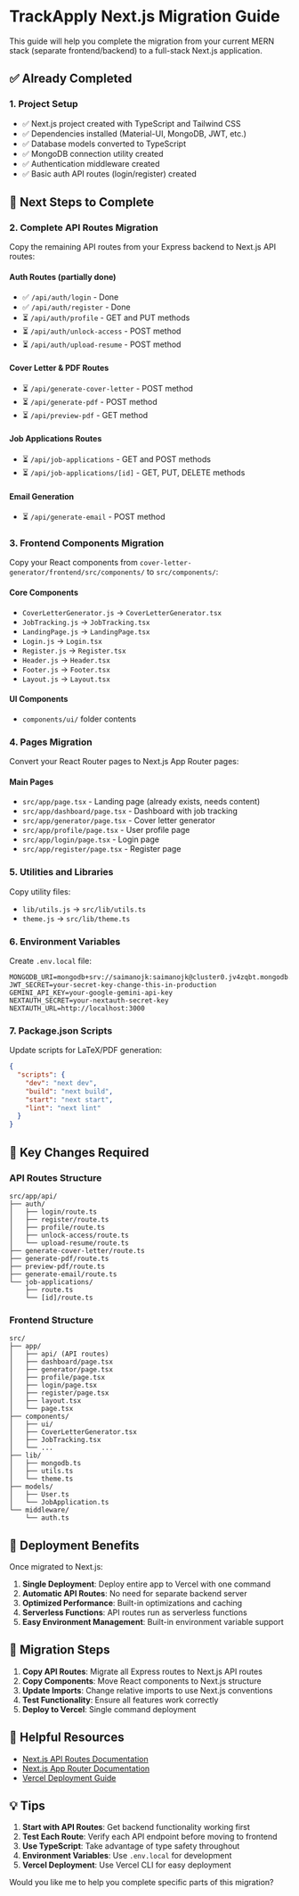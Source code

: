 # TrackApply Next.js Migration Guide

This guide will help you complete the migration from your current MERN stack (separate frontend/backend) to a full-stack Next.js application.

## ✅ Already Completed

### 1. Project Setup
- ✅ Next.js project created with TypeScript and Tailwind CSS
- ✅ Dependencies installed (Material-UI, MongoDB, JWT, etc.)
- ✅ Database models converted to TypeScript
- ✅ MongoDB connection utility created
- ✅ Authentication middleware created
- ✅ Basic auth API routes (login/register) created

## 🔄 Next Steps to Complete

### 2. Complete API Routes Migration

Copy the remaining API routes from your Express backend to Next.js API routes:

#### Auth Routes (partially done)
- ✅ `/api/auth/login` - Done
- ✅ `/api/auth/register` - Done
- ⏳ `/api/auth/profile` - GET and PUT methods
- ⏳ `/api/auth/unlock-access` - POST method
- ⏳ `/api/auth/upload-resume` - POST method

#### Cover Letter & PDF Routes
- ⏳ `/api/generate-cover-letter` - POST method
- ⏳ `/api/generate-pdf` - POST method  
- ⏳ `/api/preview-pdf` - GET method

#### Job Applications Routes
- ⏳ `/api/job-applications` - GET and POST methods
- ⏳ `/api/job-applications/[id]` - GET, PUT, DELETE methods

#### Email Generation
- ⏳ `/api/generate-email` - POST method

### 3. Frontend Components Migration

Copy your React components from `cover-letter-generator/frontend/src/components/` to `src/components/`:

#### Core Components
- `CoverLetterGenerator.js` → `CoverLetterGenerator.tsx`
- `JobTracking.js` → `JobTracking.tsx`
- `LandingPage.js` → `LandingPage.tsx`
- `Login.js` → `Login.tsx`
- `Register.js` → `Register.tsx`
- `Header.js` → `Header.tsx`
- `Footer.js` → `Footer.tsx`
- `Layout.js` → `Layout.tsx`

#### UI Components
- `components/ui/` folder contents

### 4. Pages Migration

Convert your React Router pages to Next.js App Router pages:

#### Main Pages
- `src/app/page.tsx` - Landing page (already exists, needs content)
- `src/app/dashboard/page.tsx` - Dashboard with job tracking
- `src/app/generator/page.tsx` - Cover letter generator
- `src/app/profile/page.tsx` - User profile page
- `src/app/login/page.tsx` - Login page
- `src/app/register/page.tsx` - Register page

### 5. Utilities and Libraries

Copy utility files:
- `lib/utils.js` → `src/lib/utils.ts`
- `theme.js` → `src/lib/theme.ts`

### 6. Environment Variables

Create `.env.local` file:
```env
MONGODB_URI=mongodb+srv://saimanojk:saimanojk@cluster0.jv4zqbt.mongodb.net/
JWT_SECRET=your-secret-key-change-this-in-production
GEMINI_API_KEY=your-google-gemini-api-key
NEXTAUTH_SECRET=your-nextauth-secret-key
NEXTAUTH_URL=http://localhost:3000
```

### 7. Package.json Scripts

Update scripts for LaTeX/PDF generation:
```json
{
  "scripts": {
    "dev": "next dev",
    "build": "next build",
    "start": "next start",
    "lint": "next lint"
  }
}
```

## 🔧 Key Changes Required

### API Routes Structure
```
src/app/api/
├── auth/
│   ├── login/route.ts
│   ├── register/route.ts
│   ├── profile/route.ts
│   ├── unlock-access/route.ts
│   └── upload-resume/route.ts
├── generate-cover-letter/route.ts
├── generate-pdf/route.ts
├── preview-pdf/route.ts
├── generate-email/route.ts
└── job-applications/
    ├── route.ts
    └── [id]/route.ts
```

### Frontend Structure
```
src/
├── app/
│   ├── api/ (API routes)
│   ├── dashboard/page.tsx
│   ├── generator/page.tsx
│   ├── profile/page.tsx
│   ├── login/page.tsx
│   ├── register/page.tsx
│   ├── layout.tsx
│   └── page.tsx
├── components/
│   ├── ui/
│   ├── CoverLetterGenerator.tsx
│   ├── JobTracking.tsx
│   └── ...
├── lib/
│   ├── mongodb.ts
│   ├── utils.ts
│   └── theme.ts
├── models/
│   ├── User.ts
│   └── JobApplication.ts
└── middleware/
    └── auth.ts
```

## 🚀 Deployment Benefits

Once migrated to Next.js:

1. **Single Deployment**: Deploy entire app to Vercel with one command
2. **Automatic API Routes**: No need for separate backend server
3. **Optimized Performance**: Built-in optimizations and caching
4. **Serverless Functions**: API routes run as serverless functions
5. **Easy Environment Management**: Built-in environment variable support

## 📝 Migration Steps

1. **Copy API Routes**: Migrate all Express routes to Next.js API routes
2. **Copy Components**: Move React components to Next.js structure
3. **Update Imports**: Change relative imports to use Next.js conventions
4. **Test Functionality**: Ensure all features work correctly
5. **Deploy to Vercel**: Single command deployment

## 🔗 Helpful Resources

- [Next.js API Routes Documentation](https://nextjs.org/docs/app/building-your-application/routing/route-handlers)
- [Next.js App Router Documentation](https://nextjs.org/docs/app)
- [Vercel Deployment Guide](https://nextjs.org/docs/deployment)

## 💡 Tips

1. **Start with API Routes**: Get backend functionality working first
2. **Test Each Route**: Verify each API endpoint before moving to frontend
3. **Use TypeScript**: Take advantage of type safety throughout
4. **Environment Variables**: Use `.env.local` for development
5. **Vercel Deployment**: Use Vercel CLI for easy deployment

Would you like me to help you complete specific parts of this migration? 